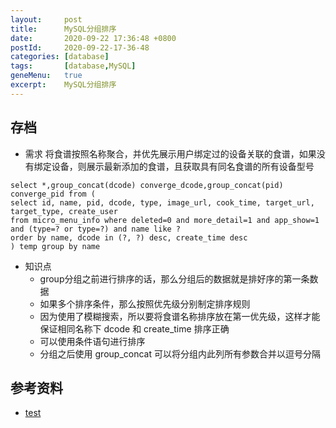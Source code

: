 ```yaml
---
layout:     post
title:      MySQL分组排序
date:       2020-09-22 17:36:48 +0800
postId:     2020-09-22-17-36-48
categories: [database]
tags:       [database,MySQL]
geneMenu:   true
excerpt:    MySQL分组排序
---
```


## 存档

* 需求
  将食谱按照名称聚合，并优先展示用户绑定过的设备关联的食谱，如果没有绑定设备，则展示最新添加的食谱，且获取具有同名食谱的所有设备型号

```mysql
select *,group_concat(dcode) converge_dcode,group_concat(pid) converge_pid from (
select id, name, pid, dcode, type, image_url, cook_time, target_url, target_type, create_user
from micro_menu_info where deleted=0 and more_detail=1 and app_show=1
and (type=? or type=?) and name like ?
order by name, dcode in (?, ?) desc, create_time desc
) temp group by name
```

* 知识点
    - group分组之前进行排序的话，那么分组后的数据就是排好序的第一条数据
    - 如果多个排序条件，那么按照优先级分别制定排序规则
    - 因为使用了模糊搜索，所以要将食谱名称排序放在第一优先级，这样才能保证相同名称下 dcode 和 create_time 排序正确
    - 可以使用条件语句进行排序
    - 分组之后使用 group_concat 可以将分组内此列所有参数合并以逗号分隔





## 参考资料

* [test](test.html)
